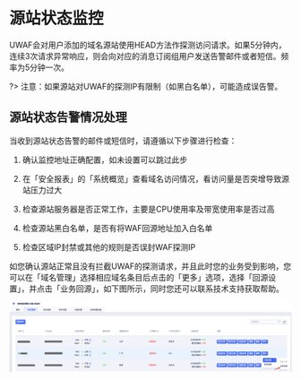 # 源站状态监控
UWAF会对用户添加的域名源站使用HEAD方法作探测访问请求。如果5分钟内，连续3次请求异常响应，则会向对应的消息订阅组用户发送告警邮件或者短信。频率为5分钟一次。

?> 注意：如果源站对UWAF的探测IP有限制（如黑白名单），可能造成误告警。

## 源站状态告警情况处理

当收到源站状态告警的邮件或短信时，请遵循以下步骤进行检查：

1. 确认监控地址正确配置，如未设置可以跳过此步

2. 在「安全报表」的「系统概览」查看域名访问情况，看访问量是否突增导致源站压力过大

3. 检查源站服务器是否正常工作，主要是CPU使用率及带宽使用率是否过高

4. 检查源站黑白名单，是否有将WAF回源地址加入白名单

5. 检查区域IP封禁或其他的规则是否误封WAF探测IP

如您确认源站正常且没有拦截UWAF的探测请求，并且此时您的业务受到影响，您可以在「域名管理」选择相应域名条目后点击的「更多」选项，选择「回源设置」，并点击「业务回源」，如下图所示，同时您还可以联系技术支持获取帮助。

![status-alert-img-1](/images/status-alert-img-1.png)


